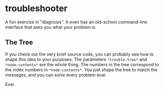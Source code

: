 # troubleshooter

A fun exercise in "diagnosis". It even has an old-school command-line interface
that asks you what your problem is.

## The Tree

If you check out the very brief source code, you can probably see how to shape
this idea to your purposes. The parameters `*trouble-tree*` and
`*node-contents*` are the whole thing. The numbers in the tree correspond to the
index numbers in `*node-contents*`. You just shape the tree to match the
messages, and you can solve every problem evar.

Evar.
